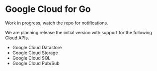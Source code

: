 # Google Cloud for Go

Work in progress, watch the repo for notifications.

We are planning release the initial version with support for the following Cloud APIs.
 * Google Cloud Datastore
 * Google Cloud Storage
 * Google Cloud SQL
 * Google Cloud Pub/Sub
